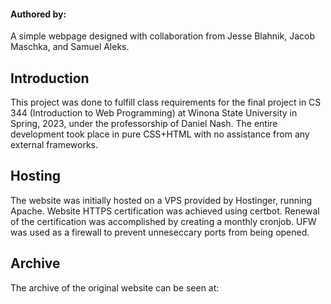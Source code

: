 <h4>Authored by:</h4>
<p>A simple webpage designed with collaboration from Jesse Blahnik, Jacob Maschka, and Samuel Aleks.</p>
<h2>Introduction</h2>
<p>This project was done to fulfill class requirements for the final project in CS 344 (Introduction to Web Programming) at Winona State University in Spring, 2023, under the professorship of Daniel Nash. The entire development took place in pure CSS+HTML with no assistance from any external frameworks.</p>
<h2>Hosting</h2>
<p>The website was initially hosted on a VPS provided by Hostinger, running Apache. Website HTTPS certification was achieved using certbot. Renewal of the certification was accomplished by creating a monthly cronjob. UFW was used as a firewall to prevent unneseccary ports from being opened.</p>
<h2>Archive</h2>
<p>The archive of the original website can be seen at: <a href="https://web.archive.org/web/20230430024716/https://154.49.137.71/"></p>
